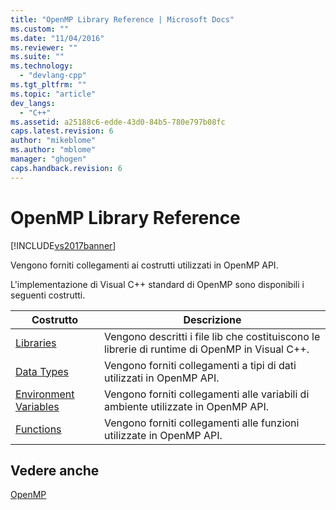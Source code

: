 ```yaml
---
title: "OpenMP Library Reference | Microsoft Docs"
ms.custom: ""
ms.date: "11/04/2016"
ms.reviewer: ""
ms.suite: ""
ms.technology: 
  - "devlang-cpp"
ms.tgt_pltfrm: ""
ms.topic: "article"
dev_langs: 
  - "C++"
ms.assetid: a25188c6-edde-43d0-84b5-780e797b08fc
caps.latest.revision: 6
author: "mikeblome"
ms.author: "mblome"
manager: "ghogen"
caps.handback.revision: 6
---
```

# OpenMP Library Reference
[!INCLUDE[vs2017banner](../../../assembler/inline/includes/vs2017banner.md)]

Vengono forniti collegamenti ai costrutti utilizzati in OpenMP API.  
  
 L'implementazione di Visual C\+\+ standard di OpenMP sono disponibili i seguenti costrutti.  
  
|Costrutto|Descrizione|  
|---------------|-----------------|  
|[Libraries](../../../parallel/openmp/reference/openmp-libraries.md)|Vengono descritti i file lib che costituiscono le librerie di runtime di OpenMP in Visual C\+\+.|  
|[Data Types](../../../parallel/openmp/reference/openmp-data-types.md)|Vengono forniti collegamenti a tipi di dati utilizzati in OpenMP API.|  
|[Environment Variables](../../../parallel/openmp/reference/openmp-environment-variables.md)|Vengono forniti collegamenti alle variabili di ambiente utilizzate in OpenMP API.|  
|[Functions](../../../parallel/openmp/reference/openmp-functions.md)|Vengono forniti collegamenti alle funzioni utilizzate in OpenMP API.|  
  
## Vedere anche  
 [OpenMP](../../../parallel/openmp/openmp-in-visual-cpp.md)